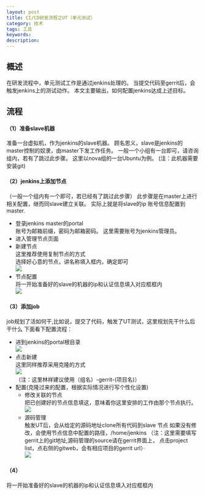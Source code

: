 ```yaml
---
layout: post
title: CI/CD研发流程之UT（单元测试）
category: 技术
tags: 工具
keywords: 
description: 
---
```


## 概述 ##

在研发流程中，单元测试工作是通过jenkins处理的。
当提交代码至gerrit后，会触发jenkins上的测试动作。
本文主要输出，如何配置jenkins达成上述目标。

## 流程 ##

#### （1）准备slave机器 ####

准备一台虚拟机，作为jenkins的slave机器。
顾名思义，slave是jenkins的master控制的奴隶，由master下发工作任务。
一般一个小组有一台即可，请咨询组内，若有了跳过此步骤。
这里以nova组的一台Ubuntu为例。
(注：此机器需要安装git)

#### （2）jenkins上添加节点 ####

（一般一个组内有一个即可，若已经有了跳过此步骤）
此步骤是在master上进行相关配置，继而同slave建立关联。
实际上就是将slave的ip 账号信息配置到master.

- 登录jenkins master的portal  
  账号为邮箱前缀，密码为邮箱密码。
  这里需要账号为jenkins管理员。
- 进入管理节点页面
- 新建节点  
  这里推荐使用复制节点的方式  
  选择好心意的节点，讲名称填入框内，确定即可  
  ![](http://i.imgur.com/HLqwF32.png)
- 节点配置  
  将一开始准备好的slave的机器的ip和认证信息填入对应框框内  
  ![](http://i.imgur.com/bJxtZH1.png)

#### （3）添加job ####

job规划了活如何干,比如说，提交了代码，触发了UT测试，这里规划先干什么后干什么
下面看下配置流程：

- 进到jenkins的portal根目录  
  ![](http://i.imgur.com/5L9sFr3.png)
- 点击新建  
  这里同样推荐采用克隆的方式  
  ![](http://i.imgur.com/JH7gFC4.png)  
  （注：这里林祥建议使用（组名）-gerrit-(项目名)）
- 配置(克隆过来的配置，根据实际情况进行写个性化设置)
	- 修改关联的节点  
      把已创建好的节点信息填这，意味着你这里安排的工作由那个节点执行。  
      ![](http://i.imgur.com/NXwgyYZ.png)
	- 源码管理  
     触发UT后，会从给定的源码地址clone所有代码到slave 节点
     如果没有修改，会使用节点信息中配置的路径，/home/jenkins
    （注：这里需要填写gerrit上的git地址,源码管理的source请在gerrit界面上， 点击project list，点右侧的gitweb，会有相应项目的gerrit url）·  
    ![](http://i.imgur.com/EMa5F3E.png)


#### （4） ####

将一开始准备好的slave的机器的ip和认证信息填入对应框框内


